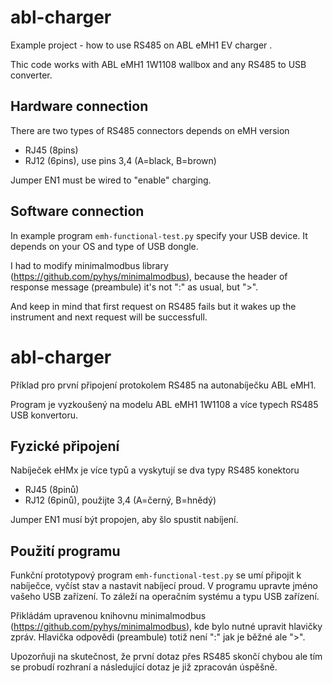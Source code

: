 # abl-charger
Example project - how to use RS485 on ABL eMH1 EV charger .

Thic code works with ABL eMH1 1W1108 wallbox and any RS485 to USB converter.  

## Hardware connection

There are two types of RS485 connectors depends on eMH version  
- RJ45 (8pins)  
- RJ12 (6pins), use pins 3,4 (A=black, B=brown)

Jumper EN1 must be wired to "enable" charging.

## Software connection
In example program `emh-functional-test.py` specify your USB device. It depends on your OS and type of USB dongle.  

I had to modify minimalmodbus library (https://github.com/pyhys/minimalmodbus), because the header of response message (preambule) it's not ":" as usual, but ">".

And keep in mind that first request on RS485 fails but it wakes up the instrument and next request will be successfull.


# abl-charger
Příklad pro první připojení protokolem RS485 na autonabíječku ABL eMH1.

Program je vyzkoušený na modelu ABL eMH1 1W1108 a více typech RS485 USB konvertoru.  

## Fyzické připojení

Nabíječek eHMx je více typů a vyskytují se dva typy RS485 konektoru
- RJ45 (8pinů)  
- RJ12 (6pinů), použijte 3,4 (A=černý, B=hnědý)

Jumper EN1 musí být propojen, aby šlo spustit nabíjení.

## Použití programu
Funkční prototypový program `emh-functional-test.py` se umí připojit k nabíječce, vyčíst stav a nastavit nabíjecí proud. V programu upravte jméno vašeho USB zařízení. To záleží na operačním systému a typu USB zařízení.  

Přikládám upravenou knihovnu minimalmodbus (https://github.com/pyhys/minimalmodbus), kde bylo nutné upravit hlavičky zpráv. Hlavička odpovědi (preambule) totiž není ":" jak je běžné ale ">".

Upozorňuji na skutečnost, že první dotaz přes RS485 skončí chybou ale tím se probudí rozhraní a následující dotaz je již zpracován úspěšně.







